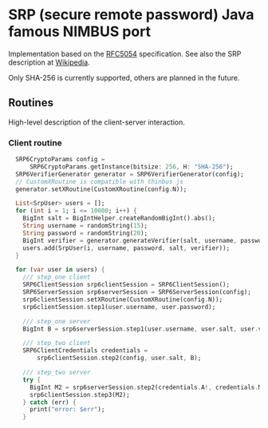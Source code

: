 # SRP (secure remote password) Java famous NIMBUS port 
Implementation based on the [RFC5054](https://tools.ietf.org/html/rfc5054) specification. See also the SRP description at [Wikipedia](https://en.wikipedia.org/wiki/Secure_Remote_Password_protocol).

Only SHA-256 is currently supported, others are planned in the future.

## Routines
High-level description of the client-server interaction.

### Client routine
```dart
  SRP6CryptoParams config =
      SRP6CryptoParams.getInstance(bitsize: 256, H: "SHA-256");
  SRP6VerifierGenerator generator = SRP6VerifierGenerator(config);
  // CustomXRoutine is compatible with thinbus js
  generator.setXRoutine(CustomXRoutine(config.N));

  List<SrpUser> users = [];
  for (int i = 1; i <= 10000; i++) {
    BigInt salt = BigIntHelper.createRandomBigInt().abs();
    String username = randomString(15);
    String password = randomString(20);
    BigInt verifier = generator.generateVerifier(salt, username, password);
    users.add(SrpUser(i, username, password, salt, verifier));
  }

  for (var user in users) {
    /// step_one client
    SRP6ClientSession srp6clientSession = SRP6ClientSession();
    SRP6ServerSession srp6serverSession = SRP6ServerSession(config);
    srp6clientSession.setXRoutine(CustomXRoutine(config.N));
    srp6clientSession.step1(user.username, user.password);

    /// step_one server
    BigInt B = srp6serverSession.step1(user.username, user.salt, user.verifier);

    /// step_two client
    SRP6ClientCredentials credentials =
        srp6clientSession.step2(config, user.salt, B);

    /// step_two server
    try {
      BigInt M2 = srp6serverSession.step2(credentials.A!, credentials.M1!);
      srp6clientSession.step3(M2);
    } catch (err) {
      print("error: $err");
    }
```